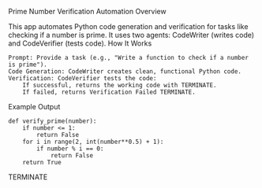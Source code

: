Prime Number Verification Automation
Overview

This app automates Python code generation and verification for tasks like checking if a number is prime. It uses two agents: CodeWriter (writes code) and CodeVerifier (tests code).
How It Works

    Prompt: Provide a task (e.g., "Write a function to check if a number is prime").
    Code Generation: CodeWriter creates clean, functional Python code.
    Verification: CodeVerifier tests the code:
        If successful, returns the working code with TERMINATE.
        If failed, returns Verification Failed TERMINATE.

Example Output

    def verify_prime(number):
        if number <= 1:
            return False
        for i in range(2, int(number**0.5) + 1):
            if number % i == 0:
                return False
        return True
TERMINATE


